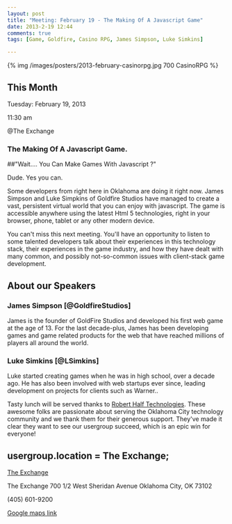 ```yaml
---
layout: post
title: "Meeting: February 19 - The Making Of A Javascript Game"
date: 2013-2-19 12:44
comments: true
tags: [Game, Goldfire, Casino RPG, James Simpson, Luke Simkins]

---
```

{% img /images/posters/2013-february-casinorpg.jpg 700 CasinoRPG %}

## This Month

Tuesday: February 19, 2013 

11:30 am

@The Exchange

### The Making Of A Javascript Game.


##"Wait.... You Can Make Games With Javascript  ?" 

Dude. Yes you can.

Some developers from right here in Oklahoma are doing it right now. James Simpson and Luke Simpkins of Goldfire Studios have managed to create a vast, persistent virtual world that you can enjoy with javascript. The game is accessible anywhere using the latest Html 5 technologies, right in your browser, phone, tablet or any other modern device.

You can't miss this next meeting. You'll have an opportunity to listen to some talented developers talk about their experiences in this technology stack, their experiences in the game industry, and how they have dealt with many common, and possibly not-so-common issues with client-stack game development.
<!-- more -->

## About our Speakers

### James Simpson [@GoldfireStudios]

James is the founder of GoldFire Studios and developed his first web game at the age of 13. For the last decade-plus, James has been developing games and game related products for the web that have reached millions of players all around the world.  

### Luke Simkins [@LSimkins]

Luke started creating games when he was in high school, over a decade ago. He has also been involved with web startups ever since, leading development on projects for clients such as Warner..

Tasty lunch will be served thanks to [Robert Half Technologies](http://www.roberthalftechnology.com/). These awesome folks are passionate about serving the Oklahoma City technology community and we thank them for their generous support. They've made it clear they want to see our usergroup succeed, which is an epic win for everyone!

## usergroup.location = The Exchange;


[The Exchange](http://www.exchangeokc.com/) 

The Exchange
700 1/2 West Sheridan Avenue
Oklahoma City, OK 73102

(405) 601-9200    


[Google maps link](https://maps.google.com/maps?q=+700+West+Sheridan+Avenue+Oklahoma+City,+OK+73102&hl=en&sll=37.0625,-95.677068&sspn=83.75977,57.919922&hnear=700+W+Sheridan+Ave,+Oklahoma+City,+Oklahoma+73102&t=m&z=17)

